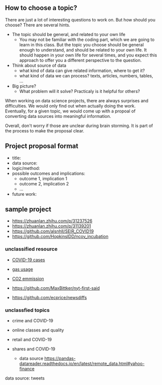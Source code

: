 ## How to choose a topic?

There are just a lot of interesting questions to work on. But how should you choose? There are several hints.

- The topic should be general, and related to your own life
  - You may not be familiar with the coding part, which we are going
    to learn in this class. But the topic you choose should be general
    enough to understand, and should be related to your own life. It
    should happen in your own life for several times, and you expect
    this approach to offer you a different perspective to the
    question.
- Think about source of data
  - what kind of data can give related information, where to get it?
  - what kind of data we can process? texts, articles, numbers, tables, ...
- Big picture?
  - What problem will it solve? Practicaly is it helpful for others?

When working on data science projects, there are always surprises and difficulties. We would only find out when actually doing the work. Eventually, for a given topic,  we would come up with a propoal of converting data sources into meaningful information.

Overall, don't worry if those are unclear during brain storming. It is part of the process to make the proposal clear.

## Project proposal format
- title:
- data source:
- logic/method:
- possible outcomes and implications:
  - outcome 1, implication 1
  - outcome 2, implication 2
  - ...
- future work:

## sample project
- https://zhuanlan.zhihu.com/p/31237526
- https://zhuanlan.zhihu.com/p/31139201
- https://github.com/alsnhll/SEIR_COVID19
- https://github.com/HopkinsIDD/ncov_incubation


### unclassified resource
- [COVID-19 cases](http://open-source-covid-19.weileizeng.com)
- [gas usage](https://www.eia.gov/dnav/ng/ng_cons_sum_dcu_nus_m.htm)
- [CO2 emmission](https://databank.worldbank.org/reports.aspx?source=2&type=metadata&series=EN.ATM.CO2E.PC)

- https://github.com/MaxBittker/nyt-first-said
- https://github.com/ecprice/newsdiffs

### unclassfied topics

- crime and COVID-19

- online classes and quality

- retail and COVID-19

- shares and COVID-19
  - data source https://pandas-datareader.readthedocs.io/en/latest/remote_data.html#yahoo-finance

data source: tweets
